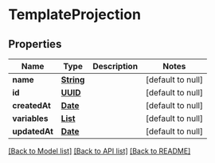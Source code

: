 # TemplateProjection
## Properties

Name | Type | Description | Notes
------------ | ------------- | ------------- | -------------
**name** | [**String**](string) |  | [default to null]
**id** | [**UUID**](UUID) |  | [default to null]
**createdAt** | [**Date**](DateTime) |  | [default to null]
**variables** | [**List**](string) |  | [default to null]
**updatedAt** | [**Date**](DateTime) |  | [default to null]

[[Back to Model list]](../README#documentation-for-models) [[Back to API list]](../README#documentation-for-api-endpoints) [[Back to README]](../README)

